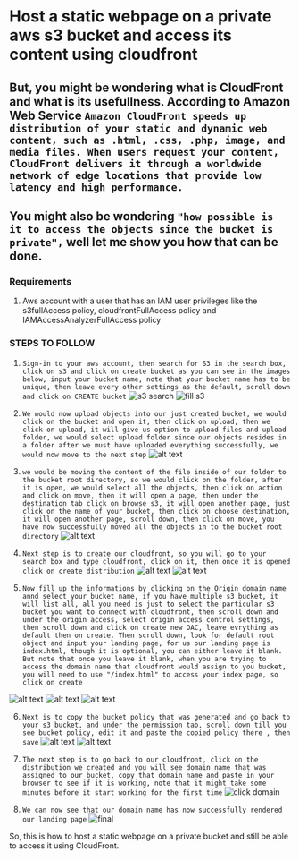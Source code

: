# Host a static webpage on a private aws s3 bucket and access its content using cloudfront

## But, you might be wondering what is CloudFront and what is its usefullness. According to Amazon Web Service `Amazon CloudFront speeds up distribution of your static and dynamic web content, such as .html, .css, .php, image, and media files. When users request your content, CloudFront delivers it through a worldwide network of edge locations that provide low latency and high performance.`


## You might also be wondering `"how possible is it to access the objects since the bucket is private",` well let me show you how that can be done.

### Requirements
1. Aws account with a user that has an IAM user privileges like the s3fullAccess policy, cloudfrontFullAccess policy and IAMAccessAnalyzerFullAccess policy

### STEPS TO FOLLOW

1. `Sign-in to your aws account, then search for S3 in the search box, click on s3 and click on create bucket as you can see in the images below, input your bucket name, note that your bucket name has to be unique, then leave every other settings as the default, scroll down and click on CREATE bucket`
![s3 search](images/s3check.PNG)
![fill s3](<images/create s3.PNG>)



2. `We would now upload objects into our just created bucket, we would click on the bucket and open it, then click on upload, then we click on upload, it will give us option to upload files and upload folder, we would select upload folder since our objects resides in a folder after we must have uploaded everything successfully, we would now move to the next step`
![alt text](<images/upload folder.PNG>)



3. `we would be moving the content of the file inside of our folder to the bucket root directory, so we would click on the folder, after it is open, we would select all the objects, then click on action and click on move, then it will open a page, then under the destination tab click on browse s3, it will open another page, just click on the name of your bucket, then click on choose destination, it will open another page, scroll down, then click on move, you have now successfully moved all the objects in to the bucket root directory`
![alt text](<images/move files to bucket root.PNG>)



4. `Next step is to create our cloudfront, so you will go to your search box and type cloudfront, click on it, then once it is opened click on create distribution`
![alt text](<images/search cloudfront.PNG>)
![alt text](<images/create distribution.PNG>)



5. `Now fill up the informations by clicking on the Origin domain name annd select your bucket name, if you have multiple s3 bucket, it will list all, all you need is just to select the particular s3 bucket you want to connect with cloudfront, then scroll down and under the origin access, select origin access control settings, then scroll down and click on create new OAC, leave evrything as default then on create. Then scroll down, look for default root object and input your landing page, for us our landing page is index.html, though it is optional, you can either leave it blank. But note that once you leave it blank, when you are trying to access the domain name that cloudfront would assign to you bucket, you will need to use "/index.html" to access your index page, so click on create`

![alt text](<images/cloundfront process.PNG>)
![alt text](<images/cloudfront OAC.PNG>)
![alt text](<images/cloudfront document.PNG>)


6. `Next is to copy the bucket policy that was generated and go back to your s3 bucket, and under the permission tab, scroll down till you see bucket policy, edit it and paste the copied policy there , then save`
![alt text](<images/copy policy.PNG>)
![alt text](<images/paste bucket policy.PNG>)


7. `The next step is to go back to our cloudfront, click on the distribution we created and you will see domain name that was assigned to our bucket, copy that domain name and paste in your browser to see if it is working, note that it might take some minutes before it start working for the first time`
![click domain](<images/click domain.PNG>)


8. `We can now see that our domain name has now successfully rendered our landing page`
![final](images/final.PNG)


So, this is how to host a static webpage on a private bucket and still be able to access it using CloudFront.